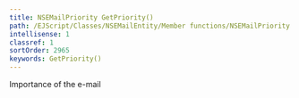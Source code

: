 ```yaml
---
title: NSEMailPriority GetPriority()
path: /EJScript/Classes/NSEMailEntity/Member functions/NSEMailPriority GetPriority()
intellisense: 1
classref: 1
sortOrder: 2965
keywords: GetPriority()
---
```



Importance of the e-mail


